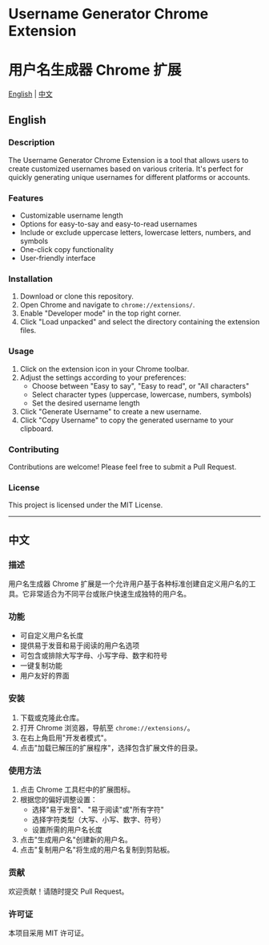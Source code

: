 # Username Generator Chrome Extension
# 用户名生成器 Chrome 扩展

[English](#english) | [中文](#中文)

## English

### Description
The Username Generator Chrome Extension is a tool that allows users to create customized usernames based on various criteria. It's perfect for quickly generating unique usernames for different platforms or accounts.

### Features
- Customizable username length
- Options for easy-to-say and easy-to-read usernames
- Include or exclude uppercase letters, lowercase letters, numbers, and symbols
- One-click copy functionality
- User-friendly interface

### Installation
1. Download or clone this repository.
2. Open Chrome and navigate to `chrome://extensions/`.
3. Enable "Developer mode" in the top right corner.
4. Click "Load unpacked" and select the directory containing the extension files.

### Usage
1. Click on the extension icon in your Chrome toolbar.
2. Adjust the settings according to your preferences:
   - Choose between "Easy to say", "Easy to read", or "All characters"
   - Select character types (uppercase, lowercase, numbers, symbols)
   - Set the desired username length
3. Click "Generate Username" to create a new username.
4. Click "Copy Username" to copy the generated username to your clipboard.

### Contributing
Contributions are welcome! Please feel free to submit a Pull Request.

### License
This project is licensed under the MIT License.

---

## 中文

### 描述
用户名生成器 Chrome 扩展是一个允许用户基于各种标准创建自定义用户名的工具。它非常适合为不同平台或账户快速生成独特的用户名。

### 功能
- 可自定义用户名长度
- 提供易于发音和易于阅读的用户名选项
- 可包含或排除大写字母、小写字母、数字和符号
- 一键复制功能
- 用户友好的界面

### 安装
1. 下载或克隆此仓库。
2. 打开 Chrome 浏览器，导航至 `chrome://extensions/`。
3. 在右上角启用"开发者模式"。
4. 点击"加载已解压的扩展程序"，选择包含扩展文件的目录。

### 使用方法
1. 点击 Chrome 工具栏中的扩展图标。
2. 根据您的偏好调整设置：
   - 选择"易于发音"、"易于阅读"或"所有字符"
   - 选择字符类型（大写、小写、数字、符号）
   - 设置所需的用户名长度
3. 点击"生成用户名"创建新的用户名。
4. 点击"复制用户名"将生成的用户名复制到剪贴板。

### 贡献
欢迎贡献！请随时提交 Pull Request。

### 许可证
本项目采用 MIT 许可证。
